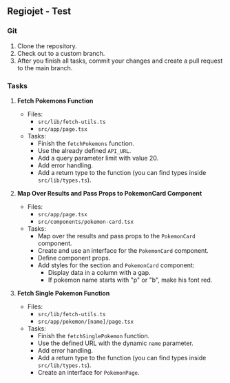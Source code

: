 ## Regiojet - Test

### Git
1. Clone the repository.
2. Check out to a custom branch.
3. After you finish all tasks, commit your changes and create a pull request to the main branch.

### Tasks

1. **Fetch Pokemons Function**
   - Files: 
     - `src/lib/fetch-utils.ts`
     - `src/app/page.tsx`
   - Tasks:
     - Finish the `fetchPokemons` function.
     - Use the already defined `API_URL`.
     - Add a query parameter limit with value 20.
     - Add error handling.
     - Add a return type to the function (you can find types inside `src/lib/types.ts`).

2. **Map Over Results and Pass Props to PokemonCard Component**
   - Files:
     - `src/app/page.tsx`
     - `src/components/pokemon-card.tsx`
   - Tasks:
     - Map over the results and pass props to the `PokemonCard` component.
     - Create and use an interface for the `PokemonCard` component.
     - Define component props.
     - Add styles for the section and `PokemonCard` component:
       - Display data in a column with a gap.
       - If pokemon name starts with "p" or "b", make his font red. 

3. **Fetch Single Pokemon Function**
   - Files:
     - `src/lib/fetch-utils.ts`
     - `src/app/pokemon/[name]/page.tsx`
   - Tasks:
     - Finish the `fetchSinglePokemon` function.
     - Use the defined URL with the dynamic `name` parameter.
     - Add error handling.
     - Add a return type to the function (you can find types inside `src/lib/types.ts`).
     - Create an interface for `PokemonPage`.



